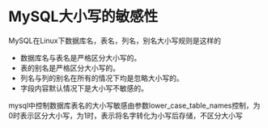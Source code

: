 # MySQL大小写的敏感性



MySQL在Linux下数据库名，表名，列名，别名大小写规则是这样的

* 数据库名与表名是严格区分大小写的。
* 表的别名是严格区分大小写的。
* 列名与列的别名在所有的情况下均是忽略大小写的。
* 字段内容默认情况下是大小写不敏感的。

mysql中控制数据库表名的大小写敏感由参数lower\_case\_table\_names控制，为0时表示区分大小写，为1时，表示将名字转化为小写后存储，不区分大小写







